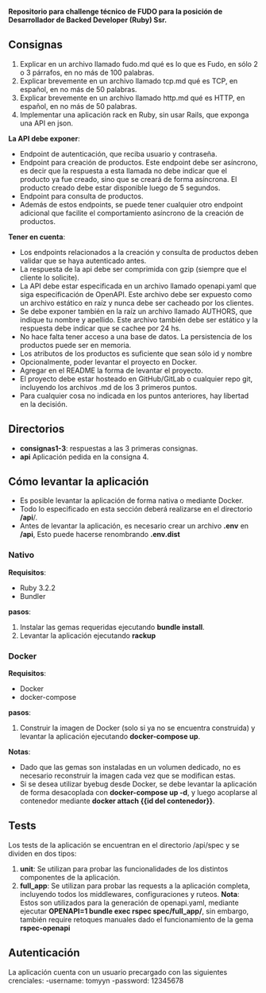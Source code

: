 **Repositorio para challenge técnico de FUDO para la posición de Desarrollador de Backed Developer (Ruby) Ssr.**

## Consignas
1. Explicar en un archivo llamado fudo.md qué es lo que es Fudo, en sólo 2 o 3 párrafos, en no más de 100 palabras.
2. Explicar brevemente en un archivo llamado tcp.md qué es TCP, en español, en no más de 50 palabras.
3. Explicar brevemente en un archivo llamado http.md qué es HTTP, en español, en no más de 50 palabras.
4. Implementar una aplicación rack en Ruby, sin usar Rails, que exponga una API en json.

**La API debe exponer**:
  - Endpoint de autenticación, que reciba usuario y contraseña.
  - Endpoint para creación de productos. Este endpoint debe ser asíncrono, es decir que la respuesta a esta llamada no debe indicar que el producto ya fue creado, sino que se creará de forma asíncrona. El producto creado debe estar disponible luego de 5 segundos.
  - Endpoint para consulta de productos.
  - Además de estos endpoints, se puede tener cualquier otro endpoint adicional que facilite el comportamiento asíncrono de la creación de productos.

**Tener en cuenta**:
- Los endpoints relacionados a la creación y consulta de productos deben validar que se haya
autenticado antes.
- La respuesta de la api debe ser comprimida con gzip (siempre que el cliente lo solicite).
- La API debe estar especificada en un archivo llamado openapi.yaml que siga especificación de OpenAPI. Este archivo debe ser expuesto como un archivo estático en raíz y nunca debe ser cacheado por los clientes.
- Se debe exponer también en la raíz un archivo llamado AUTHORS, que indique tu nombre y apellido. Este archivo también debe ser estático y la respuesta debe indicar que se cachee por 24 hs.
- No hace falta tener acceso a una base de datos. La persistencia de los productos puede ser en memoria.
- Los atributos de los productos es suficiente que sean sólo id y nombre
- Opcionalmente, poder levantar el proyecto en Docker.
- Agregar en el README la forma de levantar el proyecto.
- El proyecto debe estar hosteado en GitHub/GitLab o cualquier repo git, incluyendo los archivos .md de los 3 primeros puntos.
- Para cualquier cosa no indicada en los puntos anteriores, hay libertad en la decisión.

## Directorios
- **consignas1-3**: respuestas a las 3 primeras consignas.
- **api** Aplicación pedida en la consigna 4.

## Cómo levantar la aplicación
- Es posible levantar la aplicación de forma nativa o mediante Docker.
- Todo lo especificado en esta sección deberá realizarse en el directorio **/api**/.
- Antes de levantar la aplicación, es necesario crear un archivo **.env** en **/api**, Esto puede hacerse renombrando **.env.dist**

### Nativo
**Requisitos**:
- Ruby 3.2.2
- Bundler

**pasos**:
1. Instalar las gemas requeridas ejecutando **bundle install**.
2. Levantar la aplicación ejecutando **rackup**

### Docker
**Requisitos**:
- Docker
- docker-compose

**pasos**:
1. Construir la imagen de Docker (solo si ya no se encuentra construida) y levantar la aplicación ejecutando **docker-compose up**.

**Notas**: 
- Dado que las gemas son instaladas en un volumen dedicado, no es necesario reconstruir la imagen cada vez que se modifican estas.
- Si se desea utilizar byebug desde Docker, se debe levantar la aplicación de forma desacoplada con **docker-compose up -d**, y luego acoplarse al contenedor mediante **docker attach {{id del contenedor}}**.

## Tests
Los tests de la aplicación se encuentran en el directorio /api/spec y se dividen en dos tipos:
1. **unit**: Se utilizan para probar las funcionalidades de los distintos componentes de la aplicación.
2. **full_app**: Se utilizan para probar las requests a la aplicación completa, incluyendo todos los middlewares, configuraciones y ruteos. **Nota**: Estos son utilizados para la generación de openapi.yaml, mediante ejecutar **OPENAPI=1 bundle exec rspec spec/full_app/**, sin embargo, también require retoques manuales dado el funcionamiento de la gema **rspec-openapi**

## Autenticación
La aplicación cuenta con un usuario precargado con las siguientes crenciales: 
 -username: tomyyn
 -password: 12345678
